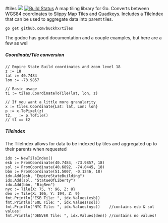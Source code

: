#tiles [![](https://godoc.org/github.com/buckhx/tiles?status.svg)](https://godoc.org/github.com/buckhx/tiles) [![Build Status](https://travis-ci.org/buckhx/tiles.svg?branch=master)](https://travis-ci.org/buckhx/tiles)
A map tiling library for Go. Converts between WGS84 coordinates to Slippy Map Tiles and Quadkeys. Includes a TileIndex that can be used to aggregate data into parent tiles.

    go get github.com/buckhx/tiles

The godoc has good documentation and a couple examples, but here are a few as well

##### Coordinate/Tile conversion
```
// Empire State Build coordinates and zoom level 18
z := 18
lat := 40.7484
lon := -73.9857

// Basic usage
t1 := tiles.CoordinateToTile(lat, lon, z)

// If you want a little more granularity
x := tiles.Coordinate{Lat: lat, Lon: lon}
p := x.ToPixel(z)
t2, _ := p.ToTile()
// t1 == t2
```

##### TileIndex
The TileIndex allows for data to be indexed by tiles and aggregated up to their parents when requested
```
idx := NewTileIndex()
esb := FromCoordinate(40.7484, -73.9857, 18)
sol := FromCoordinate(40.6892, -74.0445, 18)
bbn := FromCoordinate(51.5007, -0.1246, 18)
idx.Add(esb, "EmpireStateBuilding")
idx.Add(sol, "StatueOfLiberty")
idx.Add(bbn, "BigBen")
nyc := Tile{X: 75, Y: 96, Z: 8}
den := Tile{X: 106, Y: 194, Z: 9}
fmt.Println("ESB Tile: ", idx.Values(esb))
fmt.Println("SOL Tile: ", idx.Values(sol))
fmt.Println("NYC Tile: ", idx.Values(nyc))    //contains esb & sol values!
fmt.Println("DENVER Tile: ", idx.Values(den)) //contains no values!
```
